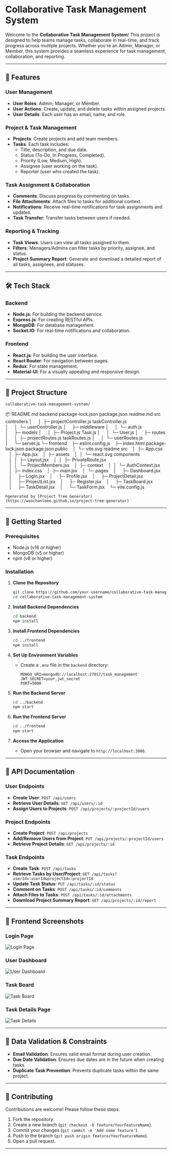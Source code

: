 # Collaborative Task Management System

Welcome to the **Collaborative Task Management System**! This project is designed to help teams manage tasks, collaborate in real-time, and track progress across multiple projects. Whether you're an Admin, Manager, or Member, this system provides a seamless experience for task management, collaboration, and reporting.

---

## 🚀 **Features**

### **User Management**
- **User Roles**: Admin, Manager, or Member.
- **User Actions**: Create, update, and delete tasks within assigned projects.
- **User Details**: Each user has an email, name, and role.

### **Project & Task Management**
- **Projects**: Create projects and add team members.
- **Tasks**: Each task includes:
  - Title, description, and due date.
  - Status (To-Do, In Progress, Completed).
  - Priority (Low, Medium, High).
  - Assignee (user working on the task).
  - Reporter (user who created the task).

### **Task Assignment & Collaboration**
- **Comments**: Discuss progress by commenting on tasks.
- **File Attachments**: Attach files to tasks for additional context.
- **Notifications**: Receive real-time notifications for task assignments and updates.
- **Task Transfer**: Transfer tasks between users if needed.

### **Reporting & Tracking**
- **Task Views**: Users can view all tasks assigned to them.
- **Filters**: Managers/Admins can filter tasks by priority, assignee, and status.
- **Project Summary Report**: Generate and download a detailed report of all tasks, assignees, and statuses.

---

## 🛠️ **Tech Stack**

### **Backend**
- **Node.js**: For building the backend service.
- **Express.js**: For creating RESTful APIs.
- **MongoDB**: For database management.
- **Socket.IO**: For real-time notifications and collaboration.

### **Frontend**
- **React.js**: For building the user interface.
- **React Router**: For navigation between pages.
- **Redux**: For state management.
- **Material-UI**: For a visually appealing and responsive design.

---

## 📂 **Project Structure**

```
collaborative-task-management-system/
```
📦 
README.md
backend
package-lock.json
package.json
readme.md
src
controllers
│     │  ├─ projectController.js
taskController.js
│     │  └─ userController.js
│     ├─ middleware
│     │  └─ auth.js
│     ├─ models
│     │  ├─ Project.js
Task.js
│     │  └─ User.js
│     ├─ routes
│     │  ├─ projectRoutes.js
taskRoutes.js
│     │  └─ userRoutes.js
│     └─ server.js
└─ frontend
   ├─ eslint.config.js
   ├─ index.html
package-lock.json
package.json
public
   │  └─ vite.svg
readme
src
   │  ├─ App.css
   │  ├─ App.jsx
   │  ├─ assets
   │  │  └─ react.svg
components
   │  │  ├─ Layout.jsx
   │  │  ├─ PrivateRoute.jsx
   │  │  └─ ProjectMembers.jsx
   │  ├─ context
   │  │  └─ AuthContext.jsx
   │  ├─ index.css
   │  ├─ main.jsx
   │  └─ pages
   │     ├─ Dashboard.jsx
   │     ├─ Login.jsx
   │     ├─ Profile.jsx
   │     ├─ ProjectDetail.jsx
   │     ├─ ProjectList.jsx
   │     ├─ Register.jsx
   │     ├─ TaskBoard.jsx
   │     ├─ TaskDetail.jsx
   │     └─ TaskForm.jsx
   └─ vite.config.js
```
©generated by [Project Tree Generator](https://woochanleee.github.io/project-tree-generator)
```

---

## 🚀 **Getting Started**

### **Prerequisites**
- Node.js (v16 or higher)
- MongoDB (v5 or higher)
- npm (v8 or higher)

### **Installation**

1. **Clone the Repository**
   ```bash
   git clone https://github.com/your-username/collaborative-task-management-system.git
   cd collaborative-task-management-system
   ```

2. **Install Backend Dependencies**
   ```bash
   cd backend
   npm install
   ```

3. **Install Frontend Dependencies**
   ```bash
   cd ../frontend
   npm install
   ```

4. **Set Up Environment Variables**
   - Create a `.env` file in the `backend` directory:
     ```env
     MONGO_URI=mongodb://localhost:27017/task_management
     JWT_SECRET=your_jwt_secret
     PORT=5000
     ```

5. **Run the Backend Server**
   ```bash
   cd ../backend
   npm start
   ```

6. **Run the Frontend Server**
   ```bash
   cd ../frontend
   npm start
   ```

7. **Access the Application**
   - Open your browser and navigate to `http://localhost:3000`.

---

## 📄 **API Documentation**

### **User Endpoints**
- **Create User**: `POST /api/users`
- **Retrieve User Details**: `GET /api/users/:id`
- **Assign Users to Projects**: `POST /api/projects/:projectId/users`

### **Project Endpoints**
- **Create Project**: `POST /api/projects`
- **Add/Remove Users from Project**: `PUT /api/projects/:projectId/users`
- **Retrieve Project Details**: `GET /api/projects/:id`

### **Task Endpoints**
- **Create Task**: `POST /api/tasks`
- **Retrieve Tasks by User/Project**: `GET /api/tasks?userId=:userId&projectId=:projectId`
- **Update Task Status**: `PUT /api/tasks/:id/status`
- **Comment on Tasks**: `POST /api/tasks/:id/comments`
- **Attach Files to Tasks**: `POST /api/tasks/:id/attachments`
- **Download Project Summary Report**: `GET /api/projects/:id/report`

---

## 🎨 **Frontend Screenshots**

### **Login Page**
![Login Page](https://via.placeholder.com/600x400?text=Login+Page)

### **User Dashboard**
![User Dashboard](https://via.placeholder.com/600x400?text=User+Dashboard)

### **Task Board**
![Task Board](https://via.placeholder.com/600x400?text=Task+Board)

### **Task Details Page**
![Task Details](https://via.placeholder.com/600x400?text=Task+Details)

---

## 📝 **Data Validation & Constraints**
- **Email Validation**: Ensures valid email format during user creation.
- **Due Date Validation**: Ensures due dates are in the future when creating tasks.
- **Duplicate Task Prevention**: Prevents duplicate tasks within the same project.

---

## 🤝 **Contributing**
Contributions are welcome! Please follow these steps:
1. Fork the repository.
2. Create a new branch (`git checkout -b feature/YourFeatureName`).
3. Commit your changes (`git commit -m 'Add some feature'`).
4. Push to the branch (`git push origin feature/YourFeatureName`).
5. Open a pull request.

---
